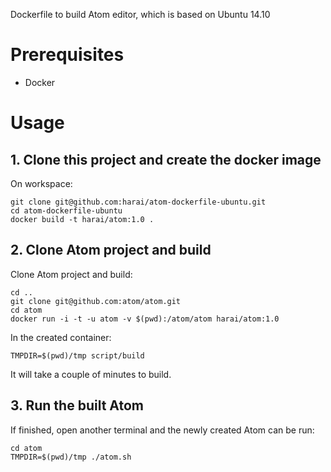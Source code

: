 Dockerfile to build Atom editor, which is based on Ubuntu 14.10

# Prerequisites

* Docker

# Usage

## 1. Clone this project and create the docker image

On workspace:

```
git clone git@github.com:harai/atom-dockerfile-ubuntu.git
cd atom-dockerfile-ubuntu
docker build -t harai/atom:1.0 .
```

## 2. Clone Atom project and build

Clone Atom project and build:

```
cd ..
git clone git@github.com:atom/atom.git
cd atom
docker run -i -t -u atom -v $(pwd):/atom/atom harai/atom:1.0
```

In the created container:

```
TMPDIR=$(pwd)/tmp script/build
```

It will take a couple of minutes to build.

## 3. Run the built Atom

If finished, open another terminal and the newly created Atom can be run:

```
cd atom
TMPDIR=$(pwd)/tmp ./atom.sh
```
